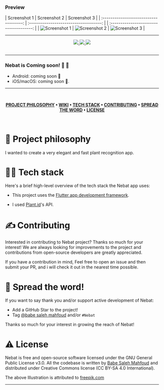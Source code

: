 ### Preview

| Screenshot 1 | Screenshot 2 | Screenshot 3 |
| :-------------------------------------: | :-------------------------------------: | | :--------------------------------------: |
| ![Screenshot 1](screenshots/image1.png) | ![Screenshot 2](screenshots/image2.png) | ![Screenshot 3](screenshots/image3.png) |

---

<div align='center'>
  
<a href='https://github.com/babe-saleh-mahfoud/Nebat/releases'>
  
<img src='https://img.shields.io/github/v/release/babe-saleh-mahfoud/Nebat?color=%23FDD835&label=version&style=for-the-badge'>
  
</a>
  
<a href='https://github.com/babe-saleh-mahfoud/Nebat/blob/main/LICENSE'>
  
<img src='https://img.shields.io/github/license/babe-saleh-mahfoud/Nebat?style=for-the-badge'>
  
</a>
  <img src='https://img.shields.io/badge/Dart-0175C2?style=for-the-badge&logo=dart&logoColor=white'>
</div>

<br />

---

### Nebat is Coming soon! 🥳 🚀

- Android: coming soon 👀
- iOS/macOS: coming soon 👀.

---

<br />

<div align="center">

**[PROJECT PHILOSOPHY](https://github.com/babe-saleh-mahfoud/Nebat#-project-philosophy) •
[WIKI](https://github.com/babe-saleh-mahfoud/Nebat#-wiki) •
[TECH STACK](https://github.com/babe-saleh-mahfoud/Nebat#-tech-stack) •
[CONTRIBUTING](https://github.com/babe-saleh-mahfoud/Nebat#%EF%B8%8F-contributing) •
[SPREAD THE WORD](https://github.com/babe-saleh-mahfoud/Nebat#-spread-the-word) •
[LICENSE](https://github.com/babe-saleh-mahfoud/Nebat#%EF%B8%8F-license)**

</div>

<br />

# 🧐 Project philosophy

I wanted to create a very elegant and fast plant recognition app.

# 👨‍💻 Tech stack

Here's a brief high-level overview of the tech stack the Nebat app uses:

- This project uses the [Flutter app development framework](https://flutter.dev/).

- I used [Plant.id](https://plant.id)'s API.

# ✍️ Contributing

Interested in contributing to Nebat project? Thanks so much for your interest! We are always looking for improvements to the project and contributions from open-source developers are greatly appreciated.

If you have a contribution in mind, Feel free to open an issue and then submit your PR, and i will check it out in the nearest time possible.

# 🌟 Spread the word!

If you want to say thank you and/or support active development of Nebat:

- Add a GitHub Star to the project!
- Tag [@babe saleh mahfoud](https://www.linkedin.com/in/babe-saleh-mahfoud-519b52200/) and/or `#Nebat`

Thanks so much for your interest in growing the reach of Nebat!

# ⚠️ License

Nebat is free and open-source software licensed under the GNU General Public License v3.0. All the codebase is written by [Babe Saleh Mahfoud](https://github.com/babe-saleh-mahfoud) and distributed under Creative Commons license (CC BY-SA 4.0 International).

The above Illustration is attributed to [freepik.com](https://www.freepik.com/)
<br />

---
